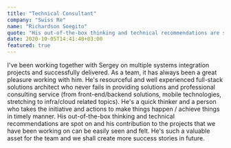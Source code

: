 ```yaml
---
title: "Technical Consultant"
company: "Swiss Re"
name: "Richardson Soegito"
quote: "His out-of-the-box thinking and technical recommendations are spot on and his contribution to the projects that we have been working on can be easily seen and felt."
date: 2020-10-05T14:41:48+03:00
featured: true
---
```


I've been working together with Sergey on multiple systems integration projects and successfully delivered.
As a team, it has always been a great pleasure working with him.
He's resourceful and well experienced full-stack solutions architect who never fails in providing solutions and professional consulting service (from front-end/backend solutions, mobile technologies, stretching to infra/cloud related topics).
He's a quick thinker and a person who takes the initiative and actions to make things happen / achieve things in timely manner.
His out-of-the-box thinking and technical recommendations are spot on and his contribution to the projects that we have been working on can be easily seen and felt.
He's such a valuable asset for the team and we shall create more success stories in future.
